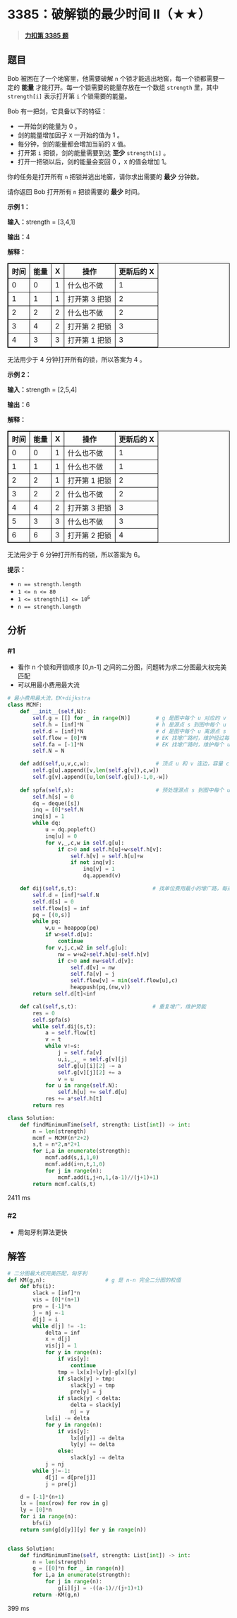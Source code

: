 # 3385：破解锁的最少时间 II（★★）


> <u>**[力扣第 3385 题](https://leetcode.cn/problems/minimum-time-to-break-locks-ii/)**</u>

## 题目

<p>Bob 被困在了一个地窖里，他需要破解 <code>n</code> 个锁才能逃出地窖，每一个锁都需要一定的 <strong>能量</strong> 才能打开。每一个锁需要的能量存放在一个数组 <code>strength</code> 里，其中 <code>strength[i]</code> 表示打开第 <code>i</code> 个锁需要的能量。</p>

<p>Bob 有一把剑，它具备以下的特征：</p>

<ul>
<li>一开始剑的能量为 0 。</li>
<li>剑的能量增加因子 <code><font face="monospace">X</font></code> 一开始的值为 1 。</li>
<li>每分钟，剑的能量都会增加当前的 <code>X</code> 值。</li>
<li>打开第 <code>i</code> 把锁，剑的能量需要到达 <strong>至少</strong> <code>strength[i]</code> 。</li>
<li>打开一把锁以后，剑的能量会变回 0 ，<code>X</code> 的值会增加 1。</li>
</ul>

<p>你的任务是打开所有 <code>n</code> 把锁并逃出地窖，请你求出需要的 <strong>最少</strong> 分钟数。</p>

<p>请你返回 Bob<strong> </strong>打开所有 <code>n</code> 把锁需要的 <strong>最少</strong> 时间。</p>



<p><strong class="example">示例 1：</strong></p>

<div class="example-block">
<p><span class="example-io"><b>输入：</b>strength = [3,4,1]</span></p>

<p><span class="example-io"><b>输出：</b>4</span></p>

<p><b>解释：</b></p>

<table style="border: 1px solid black;">
<tbody>
<tr>
<th style="border: 1px solid black;">时间</th>
<th style="border: 1px solid black;">能量</th>
<th style="border: 1px solid black;">X</th>
<th style="border: 1px solid black;">操作</th>
<th style="border: 1px solid black;">更新后的 X</th>
</tr>
<tr>
<td style="border: 1px solid black;">0</td>
<td style="border: 1px solid black;">0</td>
<td style="border: 1px solid black;">1</td>
<td style="border: 1px solid black;">什么也不做</td>
<td style="border: 1px solid black;">1</td>
</tr>
<tr>
<td style="border: 1px solid black;">1</td>
<td style="border: 1px solid black;">1</td>
<td style="border: 1px solid black;">1</td>
<td style="border: 1px solid black;">打开第 3 把锁</td>
<td style="border: 1px solid black;">2</td>
</tr>
<tr>
<td style="border: 1px solid black;">2</td>
<td style="border: 1px solid black;">2</td>
<td style="border: 1px solid black;">2</td>
<td style="border: 1px solid black;">什么也不做</td>
<td style="border: 1px solid black;">2</td>
</tr>
<tr>
<td style="border: 1px solid black;">3</td>
<td style="border: 1px solid black;">4</td>
<td style="border: 1px solid black;">2</td>
<td style="border: 1px solid black;">打开第 2 把锁</td>
<td style="border: 1px solid black;">3</td>
</tr>
<tr>
<td style="border: 1px solid black;">4</td>
<td style="border: 1px solid black;">3</td>
<td style="border: 1px solid black;">3</td>
<td style="border: 1px solid black;">打开第 1 把锁</td>
<td style="border: 1px solid black;">3</td>
</tr>
</tbody>
</table>

<p>无法用少于 4 分钟打开所有的锁，所以答案为 4 。</p>
</div>

<p><strong class="example">示例 2：</strong></p>

<div class="example-block">
<p><span class="example-io"><b>输入：</b>strength = [2,5,4]</span></p>

<p><span class="example-io"><b>输出：</b>6</span></p>

<p><b>解释：</b></p>

<table style="border: 1px solid black;">
<tbody>
<tr>
<th style="border: 1px solid black;">时间</th>
<th style="border: 1px solid black;">能量</th>
<th style="border: 1px solid black;">X</th>
<th style="border: 1px solid black;">操作</th>
<th style="border: 1px solid black;">更新后的 X</th>
</tr>
<tr>
<td style="border: 1px solid black;">0</td>
<td style="border: 1px solid black;">0</td>
<td style="border: 1px solid black;">1</td>
<td style="border: 1px solid black;">什么也不做</td>
<td style="border: 1px solid black;">1</td>
</tr>
<tr>
<td style="border: 1px solid black;">1</td>
<td style="border: 1px solid black;">1</td>
<td style="border: 1px solid black;">1</td>
<td style="border: 1px solid black;">什么也不做</td>
<td style="border: 1px solid black;">1</td>
</tr>
<tr>
<td style="border: 1px solid black;">2</td>
<td style="border: 1px solid black;">2</td>
<td style="border: 1px solid black;">1</td>
<td style="border: 1px solid black;">打开第 1 把锁</td>
<td style="border: 1px solid black;">2</td>
</tr>
<tr>
<td style="border: 1px solid black;">3</td>
<td style="border: 1px solid black;">2</td>
<td style="border: 1px solid black;">2</td>
<td style="border: 1px solid black;">什么也不做</td>
<td style="border: 1px solid black;">2</td>
</tr>
<tr>
<td style="border: 1px solid black;">4</td>
<td style="border: 1px solid black;">4</td>
<td style="border: 1px solid black;">2</td>
<td style="border: 1px solid black;">打开第 3 把锁</td>
<td style="border: 1px solid black;">3</td>
</tr>
<tr>
<td style="border: 1px solid black;">5</td>
<td style="border: 1px solid black;">3</td>
<td style="border: 1px solid black;">3</td>
<td style="border: 1px solid black;">什么也不做</td>
<td style="border: 1px solid black;">3</td>
</tr>
<tr>
<td style="border: 1px solid black;">6</td>
<td style="border: 1px solid black;">6</td>
<td style="border: 1px solid black;">3</td>
<td style="border: 1px solid black;">打开第 2 把锁</td>
<td style="border: 1px solid black;">4</td>
</tr>
</tbody>
</table>

<p>无法用少于 6 分钟打开所有的锁，所以答案为 6。</p>
</div>



<p><strong>提示：</strong></p>

<ul>
<li><code>n == strength.length</code></li>
<li><code>1 &lt;= n &lt;= 80</code></li>
<li><code>1 &lt;= strength[i] &lt;= 10<sup>6</sup></code></li>
<li><code>n == strength.length</code></li>
</ul>




## 分析

### #1
- 看作 n 个锁和开锁顺序 [0,n-1] 之间的二分图，问题转为求二分图最大权完美匹配
- 可以用最小费用最大流

```python
# 最小费用最大流，EK+dijkstra
class MCMF:
    def __init__(self,N):
        self.g = [[] for _ in range(N)]        # g 是图中每个 u 对应的 v 列表
        self.h = [inf]*N                       # h 是源点 s 到图中每个 u 的势能
        self.d = [inf]*N                       # d 是图中每个 u 离源点 s 的最小费用距离
        self.flow = [0]*N                      # EK 找增广路时，维护经过每个 u 的流量
        self.fa = [-1]*N                       # EK 找增广路时，维护每个 u 的流量来源
        self.N = N

    def add(self,u,v,c,w):                     # 顶点 u 和 v 连边，容量 c，费用 w
        self.g[u].append([v,len(self.g[v]),c,w])
        self.g[v].append([u,len(self.g[u])-1,0,-w])
    
    def spfa(self,s):                          # 预处理源点 s 到图中每个 u 的势能
        self.h[s] = 0
        dq = deque([s])
        inq = [0]*self.N
        inq[s] = 1
        while dq:
            u = dq.popleft()
            inq[u] = 0
            for v,_,c,w in self.g[u]:
                if c>0 and self.h[u]+w<self.h[v]:
                    self.h[v] = self.h[u]+w
                    if not inq[v]:
                        inq[v] = 1
                        dq.append(v)

    def dij(self,s,t):                        # 找单位费用最小的增广路，每条边的费用经过势能转换
        self.d = [inf]*self.N
        self.d[s] = 0
        self.flow[s] = inf
        pq = [(0,s)]
        while pq:
            w,u = heappop(pq)
            if w>self.d[u]:
                continue
            for v,j,c,w2 in self.g[u]:
                nw = w+w2+self.h[u]-self.h[v]
                if c>0 and nw<self.d[v]:
                    self.d[v] = nw
                    self.fa[v] = j
                    self.flow[v] = min(self.flow[u],c)
                    heappush(pq,(nw,v))
        return self.d[t]<inf

    def cal(self,s,t):                        # 重复增广，维护势能
        res = 0
        self.spfa(s)
        while self.dij(s,t):
            a = self.flow[t]
            v = t
            while v!=s:
                j = self.fa[v]
                u,i,_,_ = self.g[v][j]
                self.g[u][i][2] -= a
                self.g[v][j][2] += a
                v = u
            for u in range(self.N):
                self.h[u] += self.d[u]
            res += a*self.h[t]
        return res

class Solution:
    def findMinimumTime(self, strength: List[int]) -> int:
        n = len(strength)
        mcmf = MCMF(n*2+2)
        s,t = n*2,n*2+1
        for i,a in enumerate(strength):
            mcmf.add(s,i,1,0)
            mcmf.add(i+n,t,1,0)
            for j in range(n):
                mcmf.add(i,j+n,1,(a-1)//(j+1)+1)
        return mcmf.cal(s,t)
```
2411 ms
### #2

- 用匈牙利算法更快
## 解答


```python
# 二分图最大权完美匹配，匈牙利
def KM(g,n):                   # g 是 n-n 完全二分图的权值
    def bfs(i): 
        slack = [inf]*n
        vis = [0]*(n+1)
        pre = [-1]*n
        j = nj =-1
        d[j] = i
        while d[j] != -1:
            delta = inf
            x = d[j]
            vis[j] = 1
            for y in range(n):
                if vis[y]:
                    continue
                tmp = lx[x]+ly[y]-g[x][y]
                if slack[y] > tmp:
                    slack[y] = tmp
                    pre[y] = j
                if slack[y] < delta:
                    delta = slack[y]
                    nj = y
            lx[i] -= delta
            for y in range(n):
                if vis[y]:
                    lx[d[y]] -= delta
                    ly[y] += delta
                else:
                    slack[y] -= delta
            j = nj
        while j!=-1:
            d[j] = d[pre[j]]
            j = pre[j]

    d = [-1]*(n+1)
    lx = [max(row) for row in g]
    ly = [0]*n
    for i in range(n):
        bfs(i)
    return sum(g[d[y]][y] for y in range(n))


class Solution:
    def findMinimumTime(self, strength: List[int]) -> int:
        n = len(strength)
        g = [[0]*n for _ in range(n)]
        for i,a in enumerate(strength):
            for j in range(n):
                g[i][j] = -((a-1)//(j+1)+1)
        return -KM(g,n)
```
399 ms

